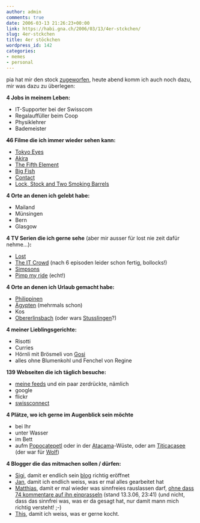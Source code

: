 ```yaml
---
author: admin
comments: true
date: 2006-03-13 21:26:23+00:00
link: https://habi.gna.ch/2006/03/13/4er-stckchen/
slug: 4er-stckchen
title: 4er stöckchen
wordpress_id: 142
categories:
- memes
- personal
---
```


pia hat mir den stock [zugeworfen](http://3.14a.ch/archives/2006/03/09/4er-stockchen/), heute abend komm ich auch noch dazu, mir was dazu zu überlegen:

**4 Jobs in meinem Leben:**
- IT-Supporter bei der Swisscom
- Regalauffüller beim Coop
- Physiklehrer
- Bademeister

<del>**4**</del>**6 Filme die ich immer wieder sehen kann:**
- [Tokyo Eyes](http://www.imdb.com/title/tt0157117/)
- [Akira](http://www.imdb.com/title/tt0094625/)
- [The Fifth Element](http://www.imdb.com/title/tt0119116/)
- [Big Fish](http://www.imdb.com/title/tt0319061/)
- [Contact](http://www.imdb.com/title/tt0118884/)
- [Lock, Stock and Two Smoking Barrels](http://www.imdb.com/title/tt0120735/)

**4 Orte an denen ich gelebt habe:**
- Mailand
- Münsingen
- Bern
- Glasgow

**4 TV Serien die ich gerne sehe** (aber mir ausser für lost nie zeit dafür nehme...)**:**
- [Lost](http://www.torrentspy.com/directory.asp?mode=sub&id=303)
- [The IT Crowd](http://www.channel4.com/entertainment/tv/microsites/I/itcrowd/) (nach 6 episoden leider schon fertig, bollocks!)
- [Simpsons](http://www.thesimpsons.com/)
- [Pimp my ride](http://www.mtv.com/onair/dyn/pimp_my_ride) (echt!)

**4 Orte an denen ich Urlaub gemacht habe:**
- [Philippinen](https://habi.gna.ch/pics/philippinen05/)
- [Ägypten](https://habi.gna.ch/pics/Sharm/) (mehrmals schon)
- Kos
- [Obererlinsbach](http://map.search.ch/obererlinsbach) (oder wars [Stusslingen](http://map.search.ch/obererlinsbach?z=64)?)

**4 meiner Lieblingsgerichte:**
- Risotti
- Curries
- Hörnli mit Brösmeli von [Gosi](http://flickr.com/photos/habi/71188032/)
- alles ohne Blumenkohl und Fenchel von Regine

**139 Webseiten die ich täglich besuche:**
- [meine feeds](https://habi.gna.ch/MySubscriptions.opml) und ein paar zerdrückte, nämlich
- google
- flickr
- [swissconnect](http://swissconnect.ch/)

**4 Plätze, wo ich gerne im Augenblick sein möchte**
 - bei Ihr
 - unter Wasser
 - im Bett
 - aufm [Popocatepetl](http://images.google.com/images?hl=en&client=safari&rls=en&q=Popocatepetl&spell=1&sa=N&tab=wi) oder in der [Atacama](http://images.google.com/images?svnum=10&hl=en&lr=&client=safari&rls=en&q=Atacama&btnG=Search)-Wüste, oder am [Titicacasee](http://images.google.com/images?svnum=10&hl=en&lr=&client=safari&rls=en&q=titicaca&btnG=Search) (der war für [Wolf](http://flickr.com/photos/habi/tags/wolf/))
 
 **4 Blogger die das mitmachen sollen / dürfen:**
 - [Sigi](http://www.slf.ch/staff/pers-home/sigrist/sigrist-en.html), damit er endlich sein [blog](http://sigi.freeflux.net/) richtig eröffnet
 - [Jan](https://pieceoplastic.com/), damit ich endlich weiss, was er mal alles gearbeitet hat
 - [Matthias](http://www.gutfeldt.ch/matthias/blog/index.php), damit er mal wieder was sinnfreies rauslassen darf, [ohne dass 74 kommentare auf ihn einprasseln](http://blog.ch/blog/archives/2006/03/13/swiss-blog-awards-blogch-ist-neutral-und-unabhangig/) (stand 13.3.06, 23:41) (und nicht, dass das sinnfrei was, was er da gesagt hat, nur damit mann mich richtig versteht! ;-)
 - [This](http://borniert.com/), damit ich weiss, was er gerne kocht.
